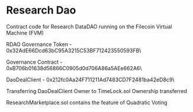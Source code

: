 # Research Dao

Contract code for Research DataDAO running on the Filecoin Virtual Machine (FVM)

RDAO Governance Token - 0x32AdE66Dcd63bC95A3215C53BF712423550593FB\

Governance Contract - 0xB706b01638d56866C0905d0d706A86a5AEe662A6\

DaoDealClient - 0x212fc0Aa24F711211Ad7483CD7F2481ba42eD8c9\

Transferring DaoDealClient Owner to TimeLock.sol
Ownership transferred


ResearchMarketplace.sol contains the feature of Quadratic Voting 